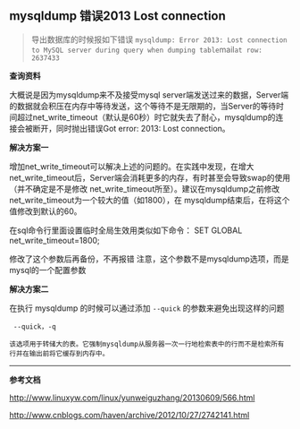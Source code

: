## mysqldump 错误2013 Lost connection

> 导出数据库的时候报如下错误 `mysqldump: Error 2013: Lost connection to MySQL server during query when dumping table`mail`at row: 2637433`

**查询资料**

大概说是因为mysqldump来不及接受mysql server端发送过来的数据，Server端的数据就会积压在内存中等待发送，这个等待不是无限期的，当Server的等待时间超过net_write_timeout（默认是60秒）时它就失去了耐心，mysqldump的连接会被断开，同时抛出错误Got error: 2013: Lost connection。

**解决方案一**

增加net_write_timeout可以解决上述的问题的。在实践中发现，在增大 net_write_timeout后，Server端会消耗更多的内存，有时甚至会导致swap的使用（并不确定是不是修改 net_write_timeout所至）。建议在mysqldump之前修改net_write_timeout为一个较大的值（如1800），在 mysqldump结束后，在将这个值修改到默认的60。

在sql命令行里面设置临时全局生效用类似如下命令：
SET GLOBAL net_write_timeout=1800;

修改了这个参数后再备份，不再报错
注意，这个参数不是mysqldump选项，而是mysql的一个配置参数

**解决方案二**

在执行 mysqldump 的时候可以通过添加 `--quick` 的参数来避免出现这样的问题

```
 --quick，-q

该选项用于转储大的表。它强制mysqldump从服务器一次一行地检索表中的行而不是检索所有行并在输出前将它缓存到内存中。
```

------

**参考文档**

<http://www.linuxyw.com/linux/yunweiguzhang/20130609/566.html>

<http://www.cnblogs.com/haven/archive/2012/10/27/2742141.html>